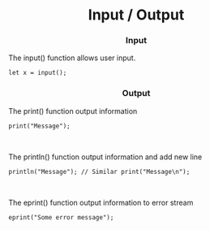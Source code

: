 <div align="center">
<h1>Input / Output</h1>
</div>

<div align="center">
<h3>Input</h3>
</div>
The input() function allows user input.

```froppy
let x = input();
```

<div align="center">
<h3>Output</h3>
</div>
The print() function output information

```froppy
print("Message");
```
<br />

The println() function output information and add new line
```froppy
println("Message"); // Similar print("Message\n");
```
<br />

The eprint() function output information to error stream
```froppy
eprint("Some error message");
```